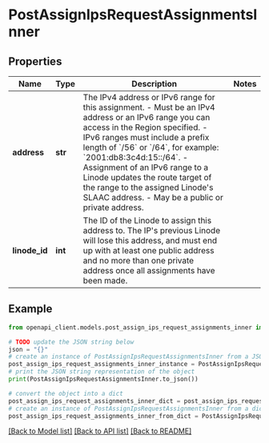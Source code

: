 # PostAssignIpsRequestAssignmentsInner


## Properties

Name | Type | Description | Notes
------------ | ------------- | ------------- | -------------
**address** | **str** | The IPv4 address or IPv6 range for this assignment.  - Must be an IPv4 address or an IPv6 range you can access in the Region specified. - IPv6 ranges must include a prefix length of &#x60;/56&#x60; or &#x60;/64&#x60;, for example: &#x60;2001:db8:3c4d:15::/64&#x60;. - Assignment of an IPv6 range to a Linode updates the route target of the range to the assigned Linode&#39;s SLAAC address. - May be a public or private address. | 
**linode_id** | **int** | The ID of the Linode to assign this address to. The IP&#39;s previous Linode will lose this address, and must end up with at least one public address and no more than one private address once all assignments have been made. | 

## Example

```python
from openapi_client.models.post_assign_ips_request_assignments_inner import PostAssignIpsRequestAssignmentsInner

# TODO update the JSON string below
json = "{}"
# create an instance of PostAssignIpsRequestAssignmentsInner from a JSON string
post_assign_ips_request_assignments_inner_instance = PostAssignIpsRequestAssignmentsInner.from_json(json)
# print the JSON string representation of the object
print(PostAssignIpsRequestAssignmentsInner.to_json())

# convert the object into a dict
post_assign_ips_request_assignments_inner_dict = post_assign_ips_request_assignments_inner_instance.to_dict()
# create an instance of PostAssignIpsRequestAssignmentsInner from a dict
post_assign_ips_request_assignments_inner_from_dict = PostAssignIpsRequestAssignmentsInner.from_dict(post_assign_ips_request_assignments_inner_dict)
```
[[Back to Model list]](../README.md#documentation-for-models) [[Back to API list]](../README.md#documentation-for-api-endpoints) [[Back to README]](../README.md)


